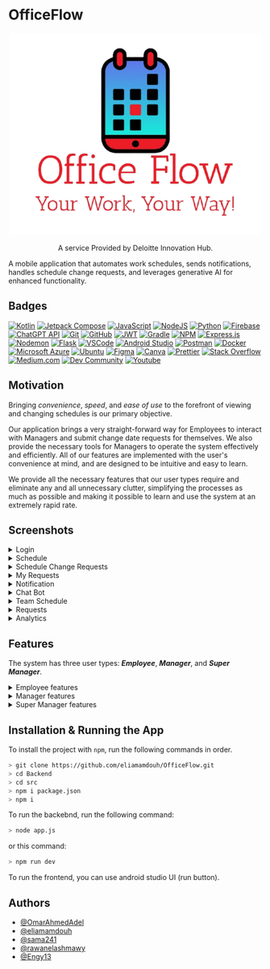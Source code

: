 # OfficeFlow

<p align="Center">
  <img height="400" src="/Docs/Images/Office Flow.png">
</p>

<p align="center">
A service Provided by Deloitte Innovation Hub.
</p>



   A mobile application that automates work schedules, sends notifications, handles schedule change requests, and leverages generative AI for enhanced functionality.


## Badges

[![Kotlin](https://img.shields.io/badge/kotlin-%237F52FF.svg?style=for-the-badge&logo=kotlin&logoColor=white)](https://kotlinlang.org/)
[![Jetpack Compose](https://img.shields.io/badge/Jetpack_Compose-%4285F4.svg?style=for-the-badge&logo=JetpackCompose&logoColor=white)](https://www.jetpackcompose.net/)
[![JavaScript](https://img.shields.io/badge/JavaScript-yellow?style=for-the-badge&logo=JavaScript&logoColor=white)](https://www.javascript.com/)
[![NodeJS](https://img.shields.io/badge/node.js-6DA55F?style=for-the-badge&logo=node.js&logoColor=white)](https://nodejs.org/en/)
[![Python](https://img.shields.io/badge/python-3670A0?style=for-the-badge&logo=python&logoColor=white)](https://www.python.org/)
[![Firebase](https://img.shields.io/badge/firebase-a08021?style=for-the-badge&logo=firebase&logoColor=white)](https://firebase.google.com/)
[![ChatGPT API](https://img.shields.io/badge/chatGPT_API-74aa9c?style=for-the-badge&logo=openai&logoColor=white)](https://chatgpt.com)
[![Git](https://img.shields.io/badge/git-%23F05033.svg?style=for-the-badge&logo=git&logoColor=white)](https://git-scm.com)
[![GitHub](https://img.shields.io/badge/github-%23121011.svg?style=for-the-badge&logo=github&logoColor=white)](https://github.com)
[![JWT](https://img.shields.io/badge/JWT-black?style=for-the-badge&logo=JSON%20web%20tokens)](https://jwt.io)
[![Gradle](https://img.shields.io/badge/Gradle-02303A.svg?style=for-the-badge&logo=Gradle&logoColor=white)](https://gradle.org/)
[![NPM](https://img.shields.io/badge/NPM-%23CB3837.svg?style=for-the-badge&logo=npm&logoColor=white)](https://www.npmjs.com/)
[![Express.js](https://img.shields.io/badge/express.js-%23404d59.svg?style=for-the-badge&logo=express&logoColor=%2361DAFB)](https://expressjs.com/)
[![Nodemon](https://img.shields.io/badge/NODEMON-%23323330.svg?style=for-the-badge&logo=nodemon&logoColor=%BBDEAD)](https://nodemon.io/)
[![Flask](https://img.shields.io/badge/flask-%23000.svg?style=for-the-badge&logo=flask&logoColor=white)](<[https://prettier.io](https://flask.palletsprojects.com/)>)
[![VSCode](https://custom-icon-badges.demolab.com/badge/-VSCode-blue?style=for-the-badge&logo=vscode-alt&logoColor=white)](https://code.visualstudio.com/)
[![Android Studio](https://img.shields.io/badge/android%20studio-346ac1?style=for-the-badge&logo=android%20studio&logoColor=white)](https://developer.android.com/studio)
[![Postman](https://img.shields.io/badge/Postman-FF6C37?style=for-the-badge&logo=postman&logoColor=white)](https://www.postman.com/)
[![Docker](https://img.shields.io/badge/docker-%230db7ed.svg?style=for-the-badge&logo=docker&logoColor=white)](https://www.docker.com/)
[![Microsoft Azure](https://custom-icon-badges.demolab.com/badge/-Microsoft_Azure-0080ff?style=for-the-badge&logo=azure-2&logoColor=white)](https://azure.microsoft.com/en-us)
[![Ubuntu](https://img.shields.io/badge/Ubuntu-E95420?style=for-the-badge&logo=ubuntu&logoColor=white)](https://ubuntu.com/)
[![Figma](https://img.shields.io/badge/figma-%23F24E1E.svg?style=for-the-badge&logo=figma&logoColor=white)](https://www.figma.com/)
[![Canva](https://img.shields.io/badge/Canva-%2300C4CC.svg?style=for-the-badge&logo=Canva&logoColor=white)](https://www.canva.com/)
[![Prettier](https://img.shields.io/badge/prettier-1A2C34?style=for-the-badge&logo=prettier&logoColor=F7BA3E)](https://prettier.io)
[![Stack Overflow](https://img.shields.io/badge/-Stack_Overflow-FE7A16?style=for-the-badge&logo=stack-overflow&logoColor=white)](https://www.stackoverflow.com)
[![Medium.com](https://img.shields.io/badge/Medium.com-12100E?style=for-the-badge&logo=medium&logoColor=white)](https://medium.com/)
[![Dev Community](https://img.shields.io/badge/Dev_Community-0A0A0A?style=for-the-badge&logo=dev.to&logoColor=white)](https://dev.to/)
[![Youtube](https://img.shields.io/badge/YouTube-FF0000?style=for-the-badge&logo=youtube&logoColor=white)](https://www.youtube.com)

## Motivation

Bringing _convenience_, _speed_, and _ease of use_ to the forefront of viewing and changing schedules is our primary objective.

Our application brings a very straight-forward way for Employees to interact with Managers and submit change date requests for themselves. We also provide the necessary tools for Managers to operate the system effectively and efficiently. All of our features are implemented with the user's convenience at mind, and are designed to be intuitive and easy to learn.

We provide all the necessary features that our user types require and eliminate any and all unnecessary clutter, simplifying the processes as much as possible and making it possible to learn and use the system at an extremely rapid rate.

## Screenshots

<details>
<summary>Login</summary>

![Login](Docs/Images/Screenshots/Login.png)

</details>

<details>
<summary>Schedule</summary>

![Schedule](Docs/Images/Screenshots/Schedule.png)

</details>

<details>
<summary>Schedule Change Requests</summary>

![ScheduleChangeRequests](Docs/Images/Screenshots/ScheduleChangeRequests.png)

</details>

<details>
<summary>My Requests</summary>

![My Requests](Docs/Images/Screenshots/MyRequests.png)

</details>

<details>
<summary>Notification</summary>

![Notification](Docs/Images/Screenshots/Notification.png)

</details>

<details>
<summary>Chat Bot</summary>

![Chat Bot](Docs/Images/Screenshots/ChatBot.png)

</details>

<details>
<summary>Team Schedule</summary>

![Team Schedule](Docs/Images/Screenshots/TeamSchedule.png)

</details>

<details>
<summary>Requests</summary>

![Requests](Docs/Images/Screenshots/Requests.png)

</details>

<details>
<summary>Analytics</summary>

![Analytics](Docs/Images/Screenshots/Analytics.png)

</details>

## Features

The system has three user types: **_Employee_**, **_Manager_**, and **_Super Manager_**.

<details>

 <summary> Employee features </summary>

- **Schedule Management:**

  - View personal work schedule with details of days in the office and work-from-home days.
  - Submit/Cancel schedule change requests between a day in office and a day in home.
  - Receive notifications about the status of schedule change requests.

- **NLP Chatbot Interaction:**

  - Use the chatbot to handle schedule change requests in natural language.
  - Get automated responses to common scheduling questions.

- **Notification Management:**
  - Receive personalized notifications when schedule change requests are accepted or rejected.

</details>

<details>

 <summary> Manager features </summary>

- **Personal Schedule Management:**

  - View personal work schedule with details of days in the office and work-from-home days.
  - Submit/Cancel schedule change requests between a day in office and a day in home.
  - Receive notifications about the status of schedule change requests.

- **Team Schedule Management:**

  - View and manage the schedules of team members.
  - Adjust team members' schedules as needed.

- **Request Management:**

  - Approve or reject schedule change requests from employees within the team.
  - Submit personal schedule change requests that can be approved or rejected by the Super Manager.

- **NLP Chatbot Interaction:**

  - Use the chatbot to handle personal chedule change requests.
  - Get automated responses to common scheduling questions.

- **Notification Management:**

  - Receive personalized notifications when schedule change requests are accepted or rejected.

- **Dashboard:**
  - Access a dashboard to view team schedules and manage requests efficiently.

</details>

<details>

 <summary> Super Manager features </summary>

- **Personal Schedule Management:**

  - View personal work schedule with details of days in the office and work-from-home days.
  - Submit/Cancel schedule change requests between a day in office and a day in home.
  - Receive notifications about the status of schedule change requests.

- **Global Schedule Management:**

  - View and manage schedules for all employees and managers in the company.
  - Adjust company-wide work-from-home and office-day patterns.

- **Request Management:**

  - Approve or reject schedule change requests from both employees and managers.
  - Submit personal schedule change requests.

- **NLP Chatbot Interaction:**

  - Use the chatbot to handle personal schedule change requests.
  - Get automated responses to common scheduling questions.

- **Sentiment Analysis and Feedback:**

  - Analyze feedback to improve scheduling processes.
  - Access analytics on the number of accepted, rejected, and pending requests, as well as the current office occupancy.

- **Dashboard:**
  - Access a comprehensive dashboard to manage schedules and requests across the entire organization.
  - View detailed analytics and reports.

</details>

## Installation & Running the App

To install the project with `npm`, run the following commands in order.

```bash
> git clone https://github.com/eliamamdouh/OfficeFlow.git
> cd Backend
> cd src
> npm i package.json
> npm i
```

To run the backebnd, run the following command:

```bash
> node app.js
```

or this command:

```bash
> npm run dev
```

To run the frontend, you can use android studio UI (run button).

## Authors

- [@OmarAhmedAdel](https://github.com/OmarAhmedAdel)
- [@eliamamdouh](https://github.com/eliamamdouh)
- [@sama241](https://github.com/sama241)
- [@rawanelashmawy](https://github.com/rawanelashmawy)
- [@Engy13](https://github.com/Engy13)
